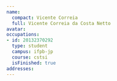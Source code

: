 ```yaml
---
name:
  compact: Vicente Correia
  full: Vicente Correia da Costa Netto
avatar:
occupations:
- id: 20132370292
  type: student
  campus: ifpb-jp
  course: cstsi
  isFinished: true
addresses:
---
```

